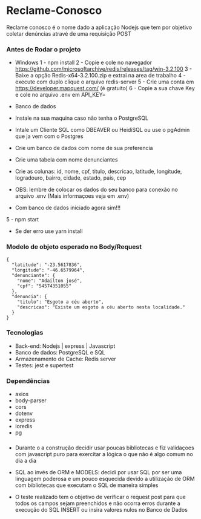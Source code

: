 # Reclame-Conosco

Reclame conosco é o nome dado a aplicação Nodejs que tem por objetivo coletar denúncias atravé de uma requisição POST

### Antes de Rodar o projeto

+ Windows
1 - npm install
2 - Copie e cole no navegador https://github.com/microsoftarchive/redis/releases/tag/win-3.2.100
3 - Baixe a opção  Redis-x64-3.2.100.zip e extrai na area de trabalho
4 - execute com duplo clique o arquivo redis-server
5 - Crie uma conta em https://developer.mapquest.com/ (é gratuito)
6 - Copie a sua chave Key e cole no arquivo .env em API_KEY=

+ Banco de dados

+ Instale na sua maquina caso não tenha o PostgreSQL
+ Intale um Cliente SQL como DBEAVER ou HeidiSQL ou use o pgAdmin que ja vem com o Postgres
+ Crie um banco de dados com nome de sua preferencia
+ Crie uma tabela com nome denunciantes
+ Crie as colunas: id, nome, cpf, titulo, descricao, latitude, longitude, logradouro, bairro, cidade, estado, pais, cep

+ OBS: lembre de colocar os dados do seu banco para conexão no arquivo .env (Mais informaçoes veja em .env)

+ Com banco de dados iniciado agora sim!!!

5 - npm start

+ Se der erro use yarn install

### Modelo de objeto esperado no Body/Request
```
{
  "latitude": "-23.5617836",
  "longitude": "-46.6579964",
  "denunciante": {
    "nome": "Adailton josé",
    "cpf": "54574351055"
  },
  "denuncia": {
    "titulo": "Esgoto a céu aberto",
    "descricao": "Existe um esgoto a céu aberto nesta localidade."
  }
}
```

### Tecnologias 

+ Back-end: Nodejs | express | Javascript
+ Banco de dados:  PostgreSQL e SQL
+ Armazenamento de Cache:  Redis server
+ Testes: jest e supertest

### Dependências

+ axios
+ body-parser
+ cors
+ dotenv
+ express
+ ioredis
+ pg

### 

+ Durante o a construção decidir usar poucas bibliotecas e fiz validaçoes com javascript puro para exercitar a lógica
o que não é algo comum no dia a dia

+ SQL ao invés de ORM e MODELS: decidi por usar SQL por ser uma linguagem poderosa e um pouco esquecida devido a 
utilização de ORM com bibliotecas que executam o SQL de maneira simples

+ O teste realizado tem o objetivo de verificar o request post para que todos os campos sejam preenchidos
e não ocorra erros durante a execução do SQL INSERT ou insira valores nulos no Banco de Dados

